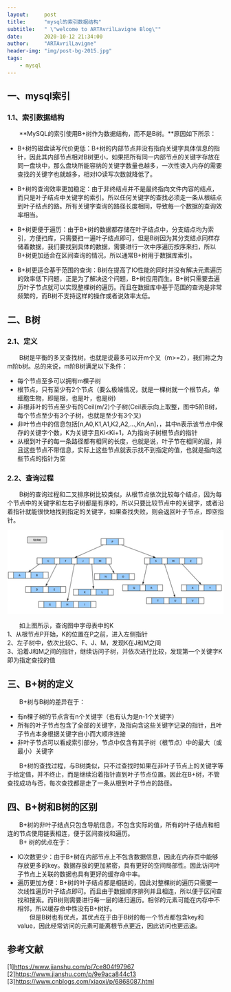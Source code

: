 ```yaml
---
layout:     post
title:      "mysql的索引数据结构"
subtitle:   " \"welcome to ARTAvrilLavigne Blog\""
date:       2020-10-12 21:34:00
author:     "ARTAvrilLavigne"
header-img: "img/post-bg-2015.jpg"
tags:
    - mysql
---
```

## 一、mysql索引<br>

### 1.1、索引数据结构<br>

　　**MySQL的索引使用B+树作为数据结构，而不是B树。**原因如下所示：<br>
* B+树的磁盘读写代价更低：B+树的内部节点并没有指向关键字具体信息的指针，因此其内部节点相对B树更小，如果把所有同一内部节点的关键字存放在同一盘块中，那么盘块所能容纳的关键字数量也越多，一次性读入内存的需要查找的关键字也就越多，相对IO读写次数就降低了。<br>

* B+树的查询效率更加稳定：由于非终结点并不是最终指向文件内容的结点，而只是叶子结点中关键字的索引。所以任何关键字的查找必须走一条从根结点到叶子结点的路。所有关键字查询的路径长度相同，导致每一个数据的查询效率相当。<br>

* B+树更便于遍历：由于B+树的数据都存储在叶子结点中，分支结点均为索引，方便扫库，只需要扫一遍叶子结点即可，但是B树因为其分支结点同样存储着数据，我们要找到具体的数据，需要进行一次中序遍历按序来扫，所以B+树更加适合在区间查询的情况，所以通常B+树用于数据库索引。<br>

* B+树更适合基于范围的查询：B树在提高了IO性能的同时并没有解决元素遍历的效率低下问题，正是为了解决这个问题，B+树应用而生。B+树只需要去遍历叶子节点就可以实现整棵树的遍历。而且在数据库中基于范围的查询是非常频繁的，而B树不支持这样的操作或者说效率太低。<br>

## 二、B树<br>

### 2.1、定义<br>

　　B树是平衡的多叉查找树，也就是说最多可以开m个叉（m>=2），我们称之为m阶b树。总的来说，m阶B树满足以下条件：<br>
* 每个节点至多可以拥有m棵子树<br>
* 根节点，只有至少有2个节点（要么极端情况，就是一棵树就一个根节点，单细胞生物，即是根，也是叶，也是树)<br>
* 非根非叶的节点至少有的Ceil(m/2)个子树(Ceil表示向上取整，图中5阶B树，每个节点至少有3个子树，也就是至少有3个叉)<br>
* 非叶节点中的信息包括[n,A0,K1,A1,K2,A2,…,Kn,An]，，其中n表示该节点中保存的关键字个数，K为关键字且Ki<Ki+1，A为指向子树根节点的指针<br>
* 从根到叶子的每一条路径都有相同的长度，也就是说，叶子节在相同的层，并且这些节点不带信息，实际上这些节点就表示找不到指定的值，也就是指向这些节点的指针为空<br>

### 2.2、查询过程<br>

　　B树的查询过程和二叉排序树比较类似，从根节点依次比较每个结点，因为每个节点中的关键字和左右子树都是有序的，所以只要比较节点中的关键字，或者沿着指针就能很快地找到指定的关键字，如果查找失败，则会返回叶子节点，即空指针。<br>
  
![object](https://github.com/ARTAvrilLavigne/ARTAvrilLavigne.github.io/blob/master/myblog/2020-10-12-mysql-BTree/1.png?raw=true)<br>

　　如上图所示，查询图中字母表中的K<br>
1、从根节点P开始，K的位置在P之前，进入左侧指针<br>
2、左子树中，依次比较C、F、J、M，发现K在J和M之间<br>
3、沿着J和M之间的指针，继续访问子树，并依次进行比较，发现第一个关键字K即为指定查找的值<br>

## 三、B+树的定义<br>

　　B+树与B树的差异在于：<br>
* 有n棵子树的节点含有n个关键字（也有认为是n-1个关键字）<br>
* 所有的叶子节点包含了全部的关键字，及指向含这些关键字记录的指针，且叶子节点本身根据关键字自小而大顺序连接<br>
* 非叶子节点可以看成索引部分，节点中仅含有其子树（根节点）中的最大（或最小）关键字<br>

　　B+树的查找过程，与B树类似，只不过查找时如果在非叶子节点上的关键字等于给定值，并不终止，而是继续沿着指针直到叶子节点位置。因此在B+树，不管查找成功与否，每次查找都是走了一条从根到叶子节点的路径。<br>

## 四、B+树和B树的区别<br>

　　B+树的非叶子结点只包含导航信息，不包含实际的值，所有的叶子结点和相连的节点使用链表相连，便于区间查找和遍历。<br>
　　B+ 树的优点在于：<br>
* IO次数更少：由于B+树在内部节点上不包含数据信息，因此在内存页中能够存放更多的key。数据存放的更加紧密，具有更好的空间局部性。因此访问叶子节点上关联的数据也具有更好的缓存命中率。<br>
* 遍历更加方便：B+树的叶子结点都是相链的，因此对整棵树的遍历只需要一次线性遍历叶子结点即可。而且由于数据顺序排列并且相连，所以便于区间查找和搜索。而B树则需要进行每一层的递归遍历。相邻的元素可能在内存中不相邻，所以缓存命中性没有B+树好。<br>
　　但是B树也有优点，其优点在于由于B树的每一个节点都包含key和value，因此经常访问的元素可能离根节点更近，因此访问也更迅速。<br>

## 参考文献<br>
[1]https://www.jianshu.com/p/7ce804f97967<br>
[2]https://www.jianshu.com/p/9e9aca844c13<br>
[3]https://www.cnblogs.com/xiaoxi/p/6868087.html<br>
